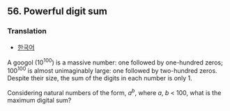 ## 56. Powerful digit sum

### Translation
* [한국어](./translation-ko.md)

A googol (10<sup>100</sup>) is a massive number: one followed by one-hundred zeros; 100<sup>100</sup> is almost unimaginably large: one followed by two-hundred zeros. Despite their size, the sum of the digits in each number is only 1.

Considering natural numbers of the form, <var>a</var><sup><var>b</var></sup>, where <var>a</var>, <var>b</var> < 100, what is the maximum digital sum?
